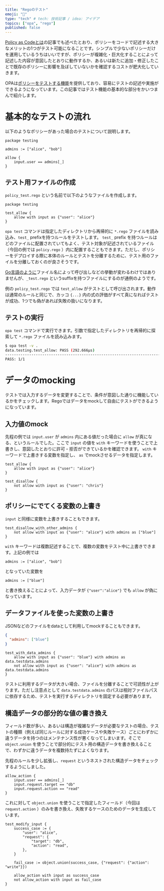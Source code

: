```yaml
---
title: "Regoのテスト"
emoji: "🦁"
type: "tech" # tech: 技術記事 / idea: アイデア
topics: ["opa", "rego"]
published: false
---
```


[Policy as Codeとは]()の記事でも述べたとおり、ポリシーをコードで記述する大きなメリットの1つがテスト可能になることです。シンプルで少ないポリシーだけを運用しているうちはいいですが、ポリシーが複雑化・巨大化することによって記述した内容が意図したとおりに動作するか、あるいは新たに追加・修正したことで既存のポリシーに影響を及ぼしていないかを確認するコストが肥大化していきます。

OPAは[ポリシーをテストする機能](https://www.openpolicyagent.org/docs/latest/policy-testing/)を提供しており、容易にテストの記述や実施ができるようになっています。この記事ではテスト機能の基本的な部分をかいつまんで紹介します。

# 基本的なテストの流れ

以下のようなポリシーがあった場合のテストについて説明します。

```rego:policy.rego
package testing

admins := ["alice", "bob"]

allow {
    input.user == admins[_]
}
```

## テスト用ファイルの作成

`policy_test.rego` という名前で以下のようなファイルを作成します。

```rego:policy_test.rego
package testing

test_allow {
    allow with input as {"user": "alice"}
}
```

`opa test` コマンドは指定したディレクトリから再帰的に `*.rego` ファイルを読み込み、`test_` prefixを持つルールをテストします。 `test_` prefix を持つルールはどのファイルに配置されていてもよく、テスト対象が記述されているファイル（今回の例では `policy.rego` ）内に配置することもできます。ただし、ポリシーをデプロイする際に本体のルールとテストを分離するために、テスト用のファイルを分離しておくのが良さそうです。

[Go言語のように](https://go.dev/doc/tutorial/add-a-test)ファイル名によって呼び出しなどの挙動が変わるわけではありませんが、`_test.rego` というsuffixを持つファイルにするのが通例のようです。

例の `policy_test.rego` では `test_allow` がテストとして呼び出されます。動作は通常のルールと同じで、カッコ `{...}` 内の式の評価がすべて真になればテストが成功、1つでも偽があれば失敗の扱いになります。

## テストの実行

`opa test` コマンドで実行できます。引数で指定したディレクトリを再帰的に探索して `*.rego` ファイルを読み込みます。

```sh
$ opa test -v .
data.testing.test_allow: PASS (292.666µs)
--------------------------------------------------------------------------------
PASS: 1/1
```

# データのmocking

テストでは入力するデータを変更することで、条件が意図した通りに機能しているかをチェックします。Regoではデータをmockして自由にテストができるようになっています。

## 入力値のmock

先程の例では `input.user` が `admins` 内にある値だった場合に `allow` が真になる、というルールでした。ここで `input` の値を `with` キーワードを使うことで上書きし、意図したとおりに許可・拒否ができているかを確認できます。 `with` キーワードで上書きする変数を指定し、 `as` でmockさせるデータを指定します。

```rego
test_allow {
    allow with input as {"user": "alice"}
}

test_disallow {
    not allow with input as {"user": "chris"}
}
```

## ポリシーにでてくる変数の上書き

`input` と同様に変数を上書きすることもできます。

```rego
test_disallow_with_other_admins {
    not allow with input as {"user": "alice"} with admins as ["blue"]
}
```

`with` キーワードは複数記述することで、複数の変数をテスト中に上書きできます。上記の例では

```rego
admins := ["alice", "bob"]
```

となっていた変数を

```rego
admins := ["blue"]
```

と書き換えることによって、入力データが `{"user":"alice"}` でも `allow` が偽になっています。

## データファイルを使った変数の上書き

JSONなどのファイルをdataとして利用してmockすることもできます。

```json:testdata/admins.json
{
  "admins": ["blue"]
}
```

```rego
test_with_data_admins {
    allow with input as {"user": "blue"} with admins as data.testdata.admins
    not allow with input as {"user": "alice"} with admins as data.testdata.admins
}
```

テストに利用するデータが大きい場合、ファイルを分離することで可読性が上がります。ただし注意点として `data.testdata.admins` のパスは相対ファイルパスに依存するため、テストを実行するディレクトリを固定する必要があります。

## 構造データの部分的な値の書き換え

フィールド数が多い、あるいは構造が複雑なデータが必要なテストの場合、テストの種類（例えば同じルールに対する成功ケースや失敗ケース）ごとにわずかに違うデータを持つのはメンテナンス性が悪くなってしまいます。そこで `object.union` を使うことで部分的にテスト用の構造データを書き換えることで、わずかに違うデータを複数持たずによくなります。

先程のルールを少し拡張し、`request` というネストされた構造データをチェックするようにしました。

```rego
allow_action {
    input.user == admins[_]
    input.request.target == "db"
    input.request.action == "read"
}
```

これに対して `object.union` を使うことで指定したフィールド（今回は `request.action` ）のみを書き換え、失敗するケースのためのデータを生成しています。

```rego
test_modify_input {
    success_case := {
        "user": "alice",
        "request": {
            "target": "db",
            "action": "read",
        },
    }

    fail_case := object.union(success_case, {"request": {"action": "write"}})

    allow_action with input as success_case
    not allow_action with input as fail_case
}
```
